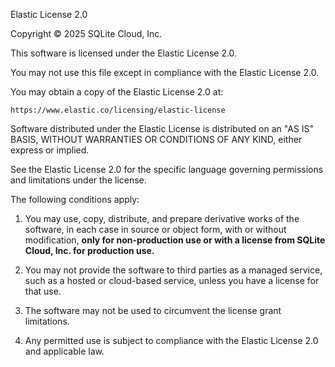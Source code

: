 Elastic License 2.0

Copyright © 2025 SQLite Cloud, Inc.

This software is licensed under the Elastic License 2.0.

You may not use this file except in compliance with the Elastic License 2.0.

You may obtain a copy of the Elastic License 2.0 at:

    https://www.elastic.co/licensing/elastic-license

Software distributed under the Elastic License is distributed on an "AS IS" BASIS,
WITHOUT WARRANTIES OR CONDITIONS OF ANY KIND, either express or implied.

See the Elastic License 2.0 for the specific language governing permissions and limitations under the license.

The following conditions apply:

1. You may use, copy, distribute, and prepare derivative works of the software, in each case in source or object form, with or without modification, **only for non-production use or with a license from SQLite Cloud, Inc. for production use.**

2. You may not provide the software to third parties as a managed service, such as a hosted or cloud-based service, unless you have a license for that use.

3. The software may not be used to circumvent the license grant limitations.

4. Any permitted use is subject to compliance with the Elastic License 2.0 and applicable law.

